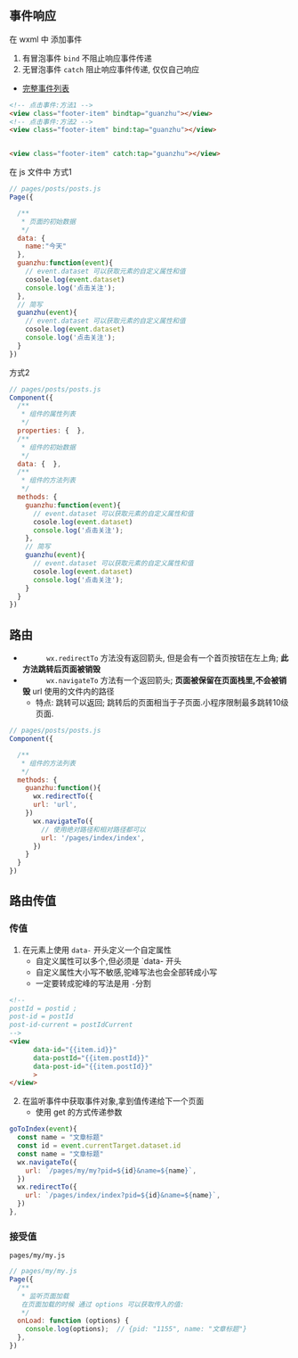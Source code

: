 

## 事件响应

在 wxml 中 添加事件

1. 有冒泡事件 `bind` 不阻止响应事件传递
2. 无冒泡事件 `catch`  阻止响应事件传递, 仅仅自己响应

- [完整事件列表](https://developers.weixin.qq.com/miniprogram/dev/framework/view/wxml/event.html) 

```html
<!-- 点击事件:方法1 -->
<view class="footer-item" bindtap="guanzhu"></view>
<!-- 点击事件:方法2 -->
<view class="footer-item" bind:tap="guanzhu"></view>


<view class="footer-item" catch:tap="guanzhu"></view>
```

在 js 文件中 方式1

```js
// pages/posts/posts.js
Page({

  /**
   * 页面的初始数据
   */
  data: {
    name:"今天"
  },
  guanzhu:function(event){
    // event.dataset 可以获取元素的自定义属性和值
    cosole.log(event.dataset)
    console.log('点击关注');
  },
  // 简写
  guanzhu(event){
    // event.dataset 可以获取元素的自定义属性和值
    cosole.log(event.dataset)
    console.log('点击关注');
  }
})
```



方式2

```js
// pages/posts/posts.js
Component({
  /**
   * 组件的属性列表
   */
  properties: {  },
  /**
   * 组件的初始数据
   */
  data: {  },
  /**
   * 组件的方法列表
   */
  methods: {
    guanzhu:function(event){
      // event.dataset 可以获取元素的自定义属性和值
      cosole.log(event.dataset)
      console.log('点击关注');
    },
    // 简写
    guanzhu(event){
      // event.dataset 可以获取元素的自定义属性和值
      cosole.log(event.dataset)
      console.log('点击关注');
    }
  }
})
```



## 路由

- `      wx.redirectTo` 方法没有返回箭头, 但是会有一个首页按钮在左上角; **此方法跳转后页面被销毁**
- `      wx.navigateTo` 方法有一个返回箭头;  **页面被保留在页面栈里,不会被销毁** url 使用的文件内的路径
  - 特点: 跳转可以返回; 跳转后的页面相当于子页面.小程序限制最多跳转10级页面.

```js
// pages/posts/posts.js
Component({

  /**
   * 组件的方法列表
   */
  methods: {
    guanzhu:function(){
      wx.redirectTo({
      url: 'url',
    })
      wx.navigateTo({
        // 使用绝对路径和相对路径都可以
        url: '/pages/index/index',
      })
    }
  }
})
```



## 路由传值

### 传值

1. 在元素上使用 `data-` 开头定义一个自定属性
   - 自定义属性可以多个,但必须是 `data-  开头
   - 自定义属性大小写不敏感,驼峰写法也会全部转成小写
   - 一定要转成驼峰的写法是用 `-`分割

```html
<!-- 
postId = postid ; 
post-id = postId
post-id-current = postIdCurrent
-->
<view
      data-id="{{item.id}}"   
      data-postId="{{item.postId}}"
      data-post-id="{{item.postId}}"
      >
</view>
```

2. 在监听事件中获取事件对象,拿到值传递给下一个页面
   - 使用 get 的方式传递参数

````js
goToIndex(event){
  const name = "文章标题"
  const id = event.currentTarget.dataset.id
  const name = "文章标题"
  wx.navigateTo({
    url: `/pages/my/my?pid=${id}&name=${name}`,
  })
  wx.redirectTo({
    url: `/pages/index/index?pid=${id}&name=${name}`,
  })
},
````

### 接受值

`pages/my/my.js`

```js
// pages/my/my.js
Page({
  /**
   * 监听页面加载
   在页面加载的时候 通过 options 可以获取传入的值: 
   */
  onLoad: function (options) {
    console.log(options);  // {pid: "1155", name: "文章标题"}
  },
})
```

